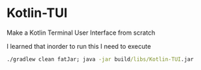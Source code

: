 # Kotlin-TUI
Make a Kotlin Terminal User Interface from scratch 

I learned that inorder to run this I need to execute
```cmd
./gradlew clean fatJar; java -jar build/libs/Kotlin-TUI.jar
```
